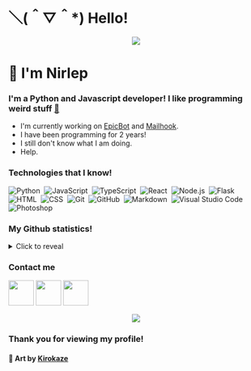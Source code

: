 # ＼(＾▽＾*) Hello!
<div align="center"><img src="https://cdn.discordapp.com/attachments/859335247547990026/882593696934154240/cool_background_thing_lol.gif"></div>

# 👋 I'm Nirlep

### I'm a Python and Javascript developer! I like programming weird stuff [👀](https://www.youtube.com/watch?v=dQw4w9WgXcQ)

- I'm currently working on [EpicBot](https://epic-bot.com) and [Mailhook](https://mail-hook.xyz/).
- I have been programming for 2 years!
- I still don't know what I am doing.
- Help.

### Technologies that I know!

![Python](https://img.shields.io/badge/-Python-05122A?style=for-the-badge&logo=python)&nbsp;
![JavaScript](https://img.shields.io/badge/-JavaScript-05122A?style=for-the-badge&logo=javascript)&nbsp;
![TypeScript](https://img.shields.io/badge/-TypeScript-05122A?style=for-the-badge&logo=typescript)&nbsp;
![React](https://img.shields.io/badge/-React-05122A?style=for-the-badge&logo=react)&nbsp;
![Node.js](https://img.shields.io/badge/-Node.js-05122A?style=for-the-badge&logo=node.js)&nbsp;
![Flask](https://img.shields.io/badge/-Flask-05122A?style=for-the-badge&logo=flask)&nbsp;
![HTML](https://img.shields.io/badge/-HTML-05122A?style=for-the-badge&logo=HTML5)&nbsp;
![CSS](https://img.shields.io/badge/-CSS-05122A?style=for-the-badge&logo=CSS3&logoColor=1572B6)&nbsp;
![Git](https://img.shields.io/badge/-Git-05122A?style=for-the-badge&logo=git)&nbsp;
![GitHub](https://img.shields.io/badge/-GitHub-05122A?style=for-the-badge&logo=github)&nbsp;
![Markdown](https://img.shields.io/badge/-Markdown-05122A?style=for-the-badge&logo=markdown)&nbsp;
![Visual Studio Code](https://img.shields.io/badge/-Visual%20Studio%20Code-05122A?style=for-the-badge&logo=visual-studio-code&logoColor=007ACC)&nbsp;
![Photoshop](https://img.shields.io/badge/-Photoshop-05122A?style=for-the-badge&logo=adobe-photoshop)&nbsp;

### My Github statistics!

<details>
  <summary>Click to reveal</summary>
  <div>
    <br>
    <img src="https://github-readme-stats.vercel.app/api?username=nirlep5252&show_icons=true&theme=radical&count_private=true&include_all_commits=true">
    <img src="https://github-readme-streak-stats.herokuapp.com/?user=Nirlep5252&theme=radical">
    <img src="https://github-readme-stats.vercel.app/api/top-langs/?username=nirlep5252&theme=radical">
  </div>
</details>

### Contact me

<a href="https://discord.com/users/558861606063308822"><img height="50px" src="https://cdn.discordapp.com/attachments/859335247547990026/902790616864415744/discord_logo.png" /></a>
<a href="https://twitter.com/Nirlep_5252_"><img height="50px" src="https://1000logos.net/wp-content/uploads/2017/06/Twitter-Logo.png" /></a>
<a href="mailto:teamepicbot@gmail.com"><img height="50px" src="https://cdn.discordapp.com/attachments/859335247547990026/902794064863326228/gmail_logo_better.png" /></a>

<div align="center"><img src="https://cdn.discordapp.com/attachments/859335247547990026/882593069206229012/my_life.gif"></div>

### Thank you for viewing my profile!

#### 🎨 Art by **[Kirokaze](https://kirokazepixel.tumblr.com/)**
